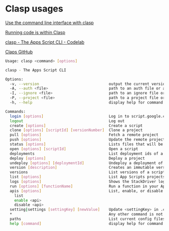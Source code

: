 # Clasp usages

[Use the command line interface with clasp](https://developers.google.com/apps-script/guides/clasp)

[Running code is within Clasp](https://script.google.com/home/projects/1Ws3tqffyCGizpHnw6tp9JvIp_74Cb_BjZklEeYRx_Zfb5c_MFEGOrGSz/edit)

[clasp - The Apps Script CLI - Codelab](https://codelabs.developers.google.com/codelabs/clasp#0)

[Claps GitHub](https://github.com/google/clasp)


``` bash
Usage: clasp <command> [options]

clasp - The Apps Script CLI

Options:
  -v, --version                               output the current version
  -A, --auth <file>                           path to an auth file or a folder with a '.clasprc.json' file.
  -I, --ignore <file>                         path to an ignore file or a folder with a '.claspignore' file.
  -P, --project <file>                        path to a project file or to a folder with a '.clasp.json' file.
  -h, --help                                  display help for command

Commands:
  login [options]                             Log in to script.google.com
  logout                                      Log out
  create [options]                            Create a script
  clone [options] [scriptId] [versionNumber]  Clone a project
  pull [options]                              Fetch a remote project
  push [options]                              Update the remote project
  status [options]                            Lists files that will be pushed by clasp
  open [options] [scriptId]                   Open a script
  deployments                                 List deployment ids of a script
  deploy [options]                            Deploy a project
  undeploy [options] [deploymentId]           Undeploy a deployment of a project
  version [description]                       Creates an immutable version of the script
  versions                                    List versions of a script
  list [options]                              List App Scripts projects
  logs [options]                              Shows the StackDriver logs
  run [options] [functionName]                Run a function in your Apps Scripts project
  apis [options]                              List, enable, or disable APIs
    list
    enable <api>
    disable <api>
  setting|settings [settingKey] [newValue]    Update <settingKey> in .clasp.json
  *                                           Any other command is not supported
  paths                                       List current config files path
  help [command]                              display help for command
  ```
